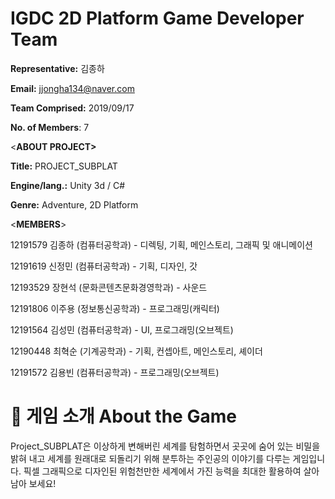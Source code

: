 # IGDC 2D Platform Game Developer Team

**Representative:** 김종하

**Email:** jjongha134@naver.com

**Team Comprised:** 2019/09/17

**No. of Members**: 7


<**ABOUT PROJECT>**

**Title:** PROJECT_SUBPLAT

**Engine/lang.:** Unity 3d / C#

**Genre:** Adventure, 2D Platform


<**MEMBERS**>

12191579 김종하 (컴퓨터공학과) - 디렉팅, 기획, 메인스토리, 그래픽 및 애니메이션

12191619 신정민 (컴퓨터공학과) - 기획, 디자인, 갓

12193529 장현석 (문화콘텐츠문화경영학과) - 사운드

12191806 이주용 (정보통신공학과) - 프로그래밍(캐릭터)

12191564 김성민 (컴퓨터공학과) - UI, 프로그래밍(오브젝트)

12190448 최혁순 (기계공학과) - 기획, 컨셉아트, 메인스토리, 셰이더

12191572 김용빈 (컴퓨터공학과) - 프로그래밍(오브젝트)


# 📜 게임 소개 About the Game

 Project_SUBPLAT은 이상하게 변해버린 세계를 탐험하면서 곳곳에 숨어 있는 비밀을 밝혀 내고 세계를 원래대로 되돌리기 위해 분투하는 주인공의 이야기를 다루는 게임입니다. 픽셀 그래픽으로 디자인된 위험천만한 세계에서 가진 능력을 최대한 활용하여 살아남아 보세요!

